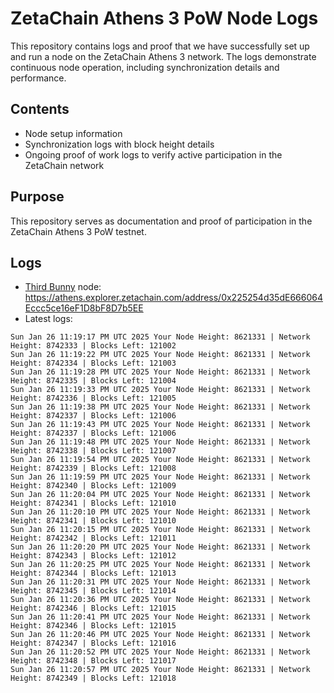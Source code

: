 # ZetaChain Athens 3 PoW Node Logs
This repository contains logs and proof that we have successfully set up and run a node on the ZetaChain Athens 3 network. The logs demonstrate continuous node operation, including synchronization details and performance.

## Contents
- Node setup information
- Synchronization logs with block height details
- Ongoing proof of work logs to verify active participation in the ZetaChain network

## Purpose
This repository serves as documentation and proof of participation in the ZetaChain Athens 3 PoW testnet.

## Logs

- [Third Bunny](https://thirdbunny.xyz/) node: https://athens.explorer.zetachain.com/address/0x225254d35dE666064Eccc5ce16eF1D8bF8D7b5EE
- Latest logs:
```
Sun Jan 26 11:19:17 PM UTC 2025 Your Node Height: 8621331 | Network Height: 8742333 | Blocks Left: 121002
Sun Jan 26 11:19:22 PM UTC 2025 Your Node Height: 8621331 | Network Height: 8742334 | Blocks Left: 121003
Sun Jan 26 11:19:28 PM UTC 2025 Your Node Height: 8621331 | Network Height: 8742335 | Blocks Left: 121004
Sun Jan 26 11:19:33 PM UTC 2025 Your Node Height: 8621331 | Network Height: 8742336 | Blocks Left: 121005
Sun Jan 26 11:19:38 PM UTC 2025 Your Node Height: 8621331 | Network Height: 8742337 | Blocks Left: 121006
Sun Jan 26 11:19:43 PM UTC 2025 Your Node Height: 8621331 | Network Height: 8742337 | Blocks Left: 121006
Sun Jan 26 11:19:48 PM UTC 2025 Your Node Height: 8621331 | Network Height: 8742338 | Blocks Left: 121007
Sun Jan 26 11:19:54 PM UTC 2025 Your Node Height: 8621331 | Network Height: 8742339 | Blocks Left: 121008
Sun Jan 26 11:19:59 PM UTC 2025 Your Node Height: 8621331 | Network Height: 8742340 | Blocks Left: 121009
Sun Jan 26 11:20:04 PM UTC 2025 Your Node Height: 8621331 | Network Height: 8742341 | Blocks Left: 121010
Sun Jan 26 11:20:10 PM UTC 2025 Your Node Height: 8621331 | Network Height: 8742341 | Blocks Left: 121010
Sun Jan 26 11:20:15 PM UTC 2025 Your Node Height: 8621331 | Network Height: 8742342 | Blocks Left: 121011
Sun Jan 26 11:20:20 PM UTC 2025 Your Node Height: 8621331 | Network Height: 8742343 | Blocks Left: 121012
Sun Jan 26 11:20:25 PM UTC 2025 Your Node Height: 8621331 | Network Height: 8742344 | Blocks Left: 121013
Sun Jan 26 11:20:31 PM UTC 2025 Your Node Height: 8621331 | Network Height: 8742345 | Blocks Left: 121014
Sun Jan 26 11:20:36 PM UTC 2025 Your Node Height: 8621331 | Network Height: 8742346 | Blocks Left: 121015
Sun Jan 26 11:20:41 PM UTC 2025 Your Node Height: 8621331 | Network Height: 8742346 | Blocks Left: 121015
Sun Jan 26 11:20:46 PM UTC 2025 Your Node Height: 8621331 | Network Height: 8742347 | Blocks Left: 121016
Sun Jan 26 11:20:52 PM UTC 2025 Your Node Height: 8621331 | Network Height: 8742348 | Blocks Left: 121017
Sun Jan 26 11:20:57 PM UTC 2025 Your Node Height: 8621331 | Network Height: 8742349 | Blocks Left: 121018
```
